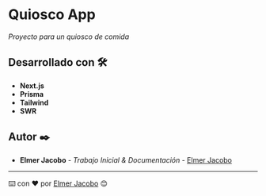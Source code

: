 # Quiosco App

_Proyecto para un quiosco de comida_

## Desarrollado con 🛠️

* **Next.js**
* **Prisma**
* **Tailwind**
* **SWR**


## Autor ✒️

* **Elmer Jacobo** - *Trabajo Inicial & Documentación* - [Elmer Jacobo](https://www.linkedin.com/in/ejacobotiniano/)


---
⌨️ con ❤️ por [Elmer Jacobo](https://www.facebook.com/elmer.jacobo.5832) 😊
